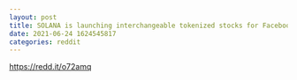 ```yaml
--- 
layout: post 
title: SOLANA is launching interchangeable tokenized stocks for Facebook, Apple, Google, Netflix, Nvidia, PayPal, Square, Tesla and more. Approved in Liechtenstein 
date: 2021-06-24 1624545817 
categories: reddit 
--- 
```

https://redd.it/o72amq